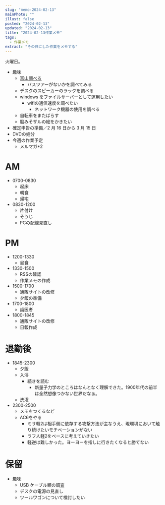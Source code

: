 ```yaml
---
slug: "memo-2024-02-13"
mainPhoto: ""
illust: false
posted: "2024-02-13"
updated: "2024-02-13"
title: "2024-02-13作業メモ"
tags:
  - 作業メモ
extract: "その日にした作業をメモする"
---
```


火曜日。

- 趣味
  - [富山調べる](https://docs.google.com/document/d/1JdWkhu_hqXsHblQaPn_yJxKrzq-jvxeymWYBfapRKBU/edit#heading=h.88gi7qwvidj8)
    - バスツアーがないかを調べてみる
  - デスクのスピーカーのラックを調べる
  - windows をファイルサーバーとして運用したい
    - wifiの通信速度を調べたい
      - ネットワーク機器の使用を調べる
  - 自転車をまたばらす
  - 脳みそザルの絵をかきたい
- 確定申告の準備／2 月 16 日から 3 月 15 日
- DVDの処分
- 今週の作業予定
  - メルマガ\*2

# AM

- 0700-0830
  - 起床
  - 朝食
  - 帰宅
- 0830-1200
  - 片付け
  - そうじ
  - PCの配線見直し

# PM

- 1200-1330
  - 昼食
- 1330-1500
  - RSSの確認
  - 作業メモの作成
- 1500-1700
  - 通販サイトの改修
  - 夕飯の準備
- 1700-1800
  - 歯医者
- 1800-1845
  - 通販サイトの改修
  - 日報作成

# 退勤後

- 1845-2300
  - 夕飯
  - 入浴
    - 続きを読む
      - 新量子力学のところはなんとなく理解できた。1900年代の前半は全然想像つかない世界だなぁ。
  - 洗濯
- 2300-2500
  - メモをつくるなど
  - AC6をやる
    - ミサ軽2は相手側に依存する攻撃方法が主なうえ、現環境において触り続けたいモチベーションがない
    - ラフ人軽2をベースに考えていきたい
    - 軽逆は難しかった。ヨーヨーを指しに行きたくなると勝てない


# 保留

- 趣味
  - USB ケーブル類の調査
  - デスクの電源の見直し
  - ツールワゴンについて検討したい